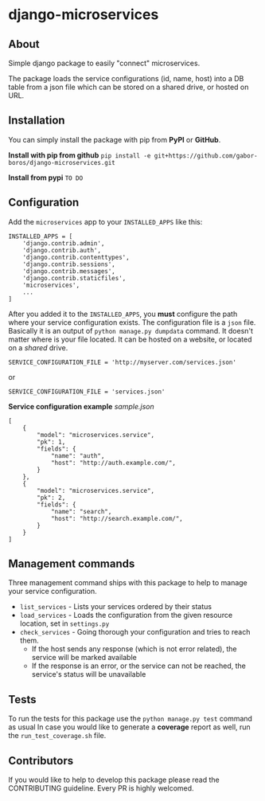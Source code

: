 # django-microservices

## About
Simple django package to easily "connect" microservices.

The package loads the service configurations (id, name, host) into a DB table from a json file which can be stored on a shared drive, or hosted on URL.

## Installation
You can simply install the package with pip from **PyPI** or **GitHub**.

**Install with pip from github**
`pip install -e git+https://github.com/gabor-boros/django-microservices.git`

**Install from pypi**
`TO DO`

## Configuration
Add the `microservices` app to your `INSTALLED_APPS` like this:

```
INSTALLED_APPS = [
    'django.contrib.admin',
    'django.contrib.auth',
    'django.contrib.contenttypes',
    'django.contrib.sessions',
    'django.contrib.messages',
    'django.contrib.staticfiles',
    'microservices',
    ...
]
```

After you added it to the `INSTALLED_APPS`, you **must** configure the path where your service configuration exists.
The configuration file is a `json` file. Basically it is an output of `python manage.py dumpdata` command.
It doesn't matter where is your file located. It can be hosted on a website, or located on a *shared* drive.

```
SERVICE_CONFIGURATION_FILE = 'http://myserver.com/services.json'
```

or

```
SERVICE_CONFIGURATION_FILE = 'services.json'
```

**Service configuration example**
*sample.json*
```
[
    {
        "model": "microservices.service",
        "pk": 1,
        "fields": {
            "name": "auth",
            "host": "http://auth.example.com/",
        }
    },
    {
        "model": "microservices.service",
        "pk": 2,
        "fields": {
            "name": "search",
            "host": "http://search.example.com/",
        }
    }
]
```

## Management commands
Three management command ships with this package to help to manage your service configuration.

* `list_services` - Lists your services ordered by their status
* `load_services` - Loads the configuration from the given resource location, set in `settings.py`
* `check_services` - Going thorough your configuration and tries to reach them.
    * If the host sends any response (which is not error related), the service will be marked available
    * If the response is an error, or the service can not be reached, the service's status will be unavailable

## Tests
To run the tests for this package use the `python manage.py test` command as usual
In case you would like to generate a **coverage** report as well, run the `run_test_coverage.sh` file.

## Contributors
If you would like to help to develop this package please read the CONTRIBUTING guideline. Every PR is highly welcomed.
